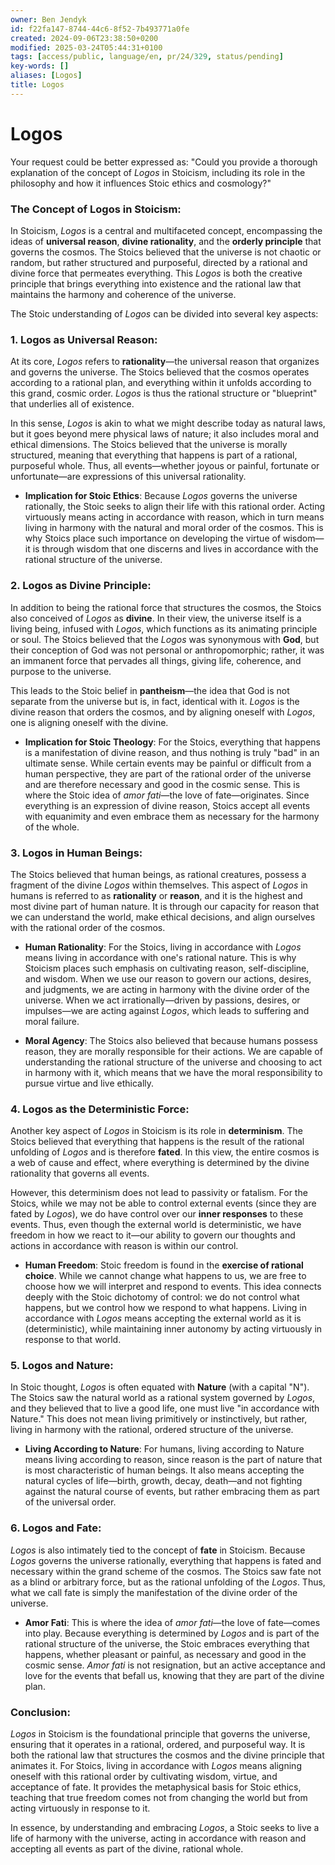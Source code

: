 ```yaml
---
owner: Ben Jendyk
id: f22fa147-8744-44c6-8f52-7b493771a0fe
created: 2024-09-06T23:38:50+0200
modified: 2025-03-24T05:44:31+0100
tags: [access/public, language/en, pr/24/329, status/pending]
key-words: []
aliases: [Logos]
title: Logos
---
```


# Logos

Your request could be better expressed as: "Could you provide a thorough explanation of the concept of *Logos* in Stoicism, including its role in the philosophy and how it influences Stoic ethics and cosmology?"

### **The Concept of Logos in Stoicism:**

In Stoicism, *Logos* is a central and multifaceted concept, encompassing the ideas of **universal reason**, **divine rationality**, and the **orderly principle** that governs the cosmos. The Stoics believed that the universe is not chaotic or random, but rather structured and purposeful, directed by a rational and divine force that permeates everything. This *Logos* is both the creative principle that brings everything into existence and the rational law that maintains the harmony and coherence of the universe.

The Stoic understanding of *Logos* can be divided into several key aspects:

### **1. Logos as Universal Reason:**
At its core, *Logos* refers to **rationality**—the universal reason that organizes and governs the universe. The Stoics believed that the cosmos operates according to a rational plan, and everything within it unfolds according to this grand, cosmic order. *Logos* is thus the rational structure or "blueprint" that underlies all of existence.

In this sense, *Logos* is akin to what we might describe today as natural laws, but it goes beyond mere physical laws of nature; it also includes moral and ethical dimensions. The Stoics believed that the universe is morally structured, meaning that everything that happens is part of a rational, purposeful whole. Thus, all events—whether joyous or painful, fortunate or unfortunate—are expressions of this universal rationality.

- **Implication for Stoic Ethics**: Because *Logos* governs the universe rationally, the Stoic seeks to align their life with this rational order. Acting virtuously means acting in accordance with reason, which in turn means living in harmony with the natural and moral order of the cosmos. This is why Stoics place such importance on developing the virtue of wisdom—it is through wisdom that one discerns and lives in accordance with the rational structure of the universe.

### **2. Logos as Divine Principle:**
In addition to being the rational force that structures the cosmos, the Stoics also conceived of *Logos* as **divine**. In their view, the universe itself is a living being, infused with *Logos*, which functions as its animating principle or soul. The Stoics believed that the *Logos* was synonymous with **God**, but their conception of God was not personal or anthropomorphic; rather, it was an immanent force that pervades all things, giving life, coherence, and purpose to the universe.

This leads to the Stoic belief in **pantheism**—the idea that God is not separate from the universe but is, in fact, identical with it. *Logos* is the divine reason that orders the cosmos, and by aligning oneself with *Logos*, one is aligning oneself with the divine.

- **Implication for Stoic Theology**: For the Stoics, everything that happens is a manifestation of divine reason, and thus nothing is truly "bad" in an ultimate sense. While certain events may be painful or difficult from a human perspective, they are part of the rational order of the universe and are therefore necessary and good in the cosmic sense. This is where the Stoic idea of *amor fati*—the love of fate—originates. Since everything is an expression of divine reason, Stoics accept all events with equanimity and even embrace them as necessary for the harmony of the whole.

### **3. Logos in Human Beings:**
The Stoics believed that human beings, as rational creatures, possess a fragment of the divine *Logos* within themselves. This aspect of *Logos* in humans is referred to as **rationality** or **reason**, and it is the highest and most divine part of human nature. It is through our capacity for reason that we can understand the world, make ethical decisions, and align ourselves with the rational order of the cosmos.

- **Human Rationality**: For the Stoics, living in accordance with *Logos* means living in accordance with one's rational nature. This is why Stoicism places such emphasis on cultivating reason, self-discipline, and wisdom. When we use our reason to govern our actions, desires, and judgments, we are acting in harmony with the divine order of the universe. When we act irrationally—driven by passions, desires, or impulses—we are acting against *Logos*, which leads to suffering and moral failure.

- **Moral Agency**: The Stoics also believed that because humans possess reason, they are morally responsible for their actions. We are capable of understanding the rational structure of the universe and choosing to act in harmony with it, which means that we have the moral responsibility to pursue virtue and live ethically.

### **4. Logos as the Deterministic Force:**
Another key aspect of *Logos* in Stoicism is its role in **determinism**. The Stoics believed that everything that happens is the result of the rational unfolding of *Logos* and is therefore **fated**. In this view, the entire cosmos is a web of cause and effect, where everything is determined by the divine rationality that governs all events. 

However, this determinism does not lead to passivity or fatalism. For the Stoics, while we may not be able to control external events (since they are fated by *Logos*), we do have control over our **inner responses** to these events. Thus, even though the external world is deterministic, we have freedom in how we react to it—our ability to govern our thoughts and actions in accordance with reason is within our control.

- **Human Freedom**: Stoic freedom is found in the **exercise of rational choice**. While we cannot change what happens to us, we are free to choose how we will interpret and respond to events. This idea connects deeply with the Stoic dichotomy of control: we do not control what happens, but we control how we respond to what happens. Living in accordance with *Logos* means accepting the external world as it is (deterministic), while maintaining inner autonomy by acting virtuously in response to that world.

### **5. Logos and Nature:**
In Stoic thought, *Logos* is often equated with **Nature** (with a capital "N"). The Stoics saw the natural world as a rational system governed by *Logos*, and they believed that to live a good life, one must live "in accordance with Nature." This does not mean living primitively or instinctively, but rather, living in harmony with the rational, ordered structure of the universe.

- **Living According to Nature**: For humans, living according to Nature means living according to reason, since reason is the part of nature that is most characteristic of human beings. It also means accepting the natural cycles of life—birth, growth, decay, death—and not fighting against the natural course of events, but rather embracing them as part of the universal order.

### **6. Logos and Fate:**
*Logos* is also intimately tied to the concept of **fate** in Stoicism. Because *Logos* governs the universe rationally, everything that happens is fated and necessary within the grand scheme of the cosmos. The Stoics saw fate not as a blind or arbitrary force, but as the rational unfolding of the *Logos*. Thus, what we call fate is simply the manifestation of the divine order of the universe.

- **Amor Fati**: This is where the idea of *amor fati*—the love of fate—comes into play. Because everything is determined by *Logos* and is part of the rational structure of the universe, the Stoic embraces everything that happens, whether pleasant or painful, as necessary and good in the cosmic sense. *Amor fati* is not resignation, but an active acceptance and love for the events that befall us, knowing that they are part of the divine plan.

### **Conclusion:**
*Logos* in Stoicism is the foundational principle that governs the universe, ensuring that it operates in a rational, ordered, and purposeful way. It is both the rational law that structures the cosmos and the divine principle that animates it. For Stoics, living in accordance with *Logos* means aligning oneself with this rational order by cultivating wisdom, virtue, and acceptance of fate. It provides the metaphysical basis for Stoic ethics, teaching that true freedom comes not from changing the world but from acting virtuously in response to it.

In essence, by understanding and embracing *Logos*, a Stoic seeks to live a life of harmony with the universe, acting in accordance with reason and accepting all events as part of the divine, rational whole.